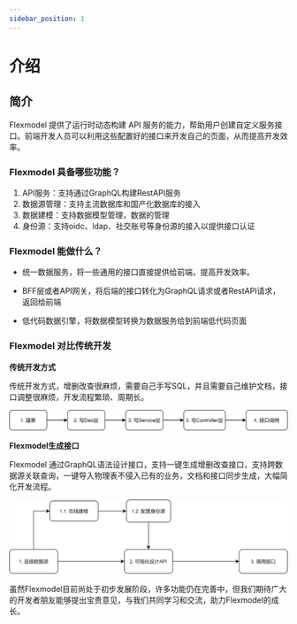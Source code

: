 ```yaml
---
sidebar_position: 1
---
```


# 介绍

## 简介

Flexmodel 提供了运行时动态构建 API 服务的能力，帮助用户创建自定义服务接口。前端开发人员可以利用这些配置好的接口来开发自己的页面，从而提高开发效率。

### Flexmodel 具备哪些功能？

1. API服务：支持通过GraphQL构建RestAPI服务
2. 数据源管理：支持主流数据库和国产化数据库的接入
3. 数据建模：支持数据模型管理，数据的管理
4. 身份源：支持oidc、ldap、社交账号等身份源的接入以提供接口认证

### Flexmodel 能做什么？

* 统一数据服务，将一些通用的接口直接提供给前端，提高开发效率。

* BFF层或者API网关，将后端的接口转化为GraphQL请求或者RestAPI请求，返回给前端

* 低代码数据引擎，将数据模型转换为数据服务给到前端低代码页面

### Flexmodel 对比传统开发

**传统开发方式**

传统开发方式，增删改查很麻烦，需要自己手写SQL，并且需要自己维护文档，接口调整很麻烦，开发流程繁琐、周期长。

![](legecy.png)

**Flexmodel生成接口**

Flexmodel 通过GraphQL语法设计接口，支持一键生成增删改查接口，支持跨数据源关联查询，一键导入物理表不侵入已有的业务，文档和接口同步生成，大幅简化开发流程。

![](flexmodel_api.png)


虽然Flexmodel目前尚处于初步发展阶段，许多功能仍在完善中，但我们期待广大的开发者朋友能够提出宝贵意见，与我们共同学习和交流，助力Flexmodel的成长。

